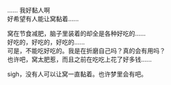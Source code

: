 ...... 我好黏人啊  
好希望有人能让窝黏着......  

窝在节食减肥，脑子里装着的却全是各种好吃的......  
好吃的，好吃的，好吃的......  
可是，不能吃好吃的。我是在折磨自己吗？真的会有用吗？  
也许吧，窝太肥惹，而且之前在吃吃上花了好多钱......  

sigh，没有人可以让窝一直黏着。也许梦里会有吧。  
